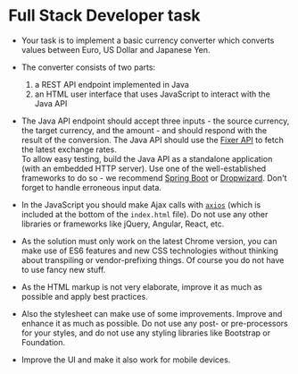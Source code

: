 # Full Stack Developer task

- Your task is to implement a basic currency converter which converts values between Euro, US Dollar and Japanese Yen.

- The converter consists of two parts:
	1. a REST API endpoint implemented in Java
	2. an HTML user interface that uses JavaScript to interact with the Java API

- The Java API endpoint should accept three inputs - the source currency, the target currency, and the amount - and should respond with the result of the conversion. The Java API should use the [Fixer API](http://fixer.io) to fetch the latest exchange rates.  
To allow easy testing, build the Java API as a standalone application (with an embedded HTTP server). Use one of the well-established frameworks to do so - we recommend [Spring Boot](https://projects.spring.io/spring-boot/) or [Dropwizard](http://www.dropwizard.io/). 
Don't forget to handle erroneous input data. 

- In the JavaScript you should make Ajax calls with [`axios`](https://github.com/axios/axios) (which is included at the bottom of the `index.html` file). Do not use any other libraries or frameworks like jQuery, Angular, React, etc.
- As the solution must only work on the latest Chrome version, you can make use of ES6 features and new CSS technologies without thinking about transpiling or vendor-prefixing things. Of course you do not have to use fancy new stuff.   

- As the HTML markup is not very elaborate, improve it as much as possible and apply best practices.
- Also the stylesheet can make use of some improvements. Improve and enhance it as much as possible. Do not use any post- or pre-processors for your styles, and do not use any styling libraries like Bootstrap or Foundation.
- Improve the UI and make it also work for mobile devices.
